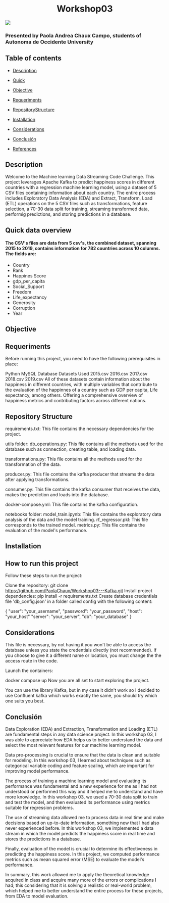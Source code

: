 <h1 align="center"> Workshop03 </h1>
<p align="left">
   <img src="https://img.shields.io/badge/STATUS-FINISHED-green">
   </p>

### Presented by Paola Andrea Chaux Campo, students of Autonoma de Occidente University

## Table of contents
* [Description](#Description)

* [Quick](#Quick)

* [Objective](#Objective)

* [Requeriments](#Requeriments)

* [RepositoryStructure](#RepositoryStructure)

* [Installation](#Installation)

* [Considerations](#Considerations)

* [Conclusión](#conclusión)

* [References](#References)

## Description
Welcome to the Machine learning Data Streaming Code Challenge. This project leverages Apache Kafka to predict happiness scores in different countries with a regression machine learning model, using a dataset of 5 CSV files containing information about each country. The entire process includes Exploratory Data Analysis (EDA) and Extract, Transform, Load (ETL) operations on the 5 CSV files such as transformations, feature selection, a 70-30 data split for training, streaming transformed data, performig predictions, and storing predictions in a database.

## Quick data overview
#### The CSV's files are data from 5 csv's, the combined dataset, spanning 2015 to 2019, contains information for 782 countries across 10 columns. The fields are: 

* Country
* Rank
* Happines Score
* gdp_per_capita
* Social_Support
* Freedom
* Life_expectancy
* Generosity
* Corruption
* Year


## Objective 



## Requeriments
Before running this project, you need to have the following prerequisites in place:

Python
MySQL Database
Datasets Used
2015.csv
2016.csv
2017.csv
2018.csv
2019.csv
All of these datasets contain information about the happiness in different countries, with multiple variables that contribute to the evaluation of the happinnes of a country such as GDP per capita, Life expectancy, among others. Offering a comprehensive overview of happiness metrics and contributing factors across different nations.

## Repository Structure

requirements.txt: This file contains the necessary dependencies for the project.

utils folder:
db_operations.py: This file contains all the methods used for the database such as connection, creating table, and loading data.

transformations.py: This file contains all the methods used for the transformation of the data.

producer.py: This file contains the kafka producer that streams the data after applying transformations.

consumer.py: This file contains the kafka consumer that receives the data, makes the prediction and loads into the database.

docker-compose.yml: This file contains the kafka configuration.

notebooks folder:
model_train.ipynb: This file contains the exploratory data analysis of the data and the model training.
rf_regressor.pkl: This file corresponds to the trained model.
metrics.py: This file contains the evaluation of the model's performance.

## Installation
## How to run this project
Follow these steps to run the project:

Clone the repository: git clone https://github.com/PaolaChaux/Workshop03---Kafka.git
Install project dependencies: pip install -r requirements.txt
Create database credentials file 'db_config.json' in a folder called config with the following content:

{
  "user": "your_username",
  "password": "your_password",
  "host": "your_host"
  "server": "your_server",
  "db": "your_database"
}

## Considerations
 This file is necessary, by not having it you won't be able to access the database unless you state the credentials directly (not recommended). If you choose to give it a different name or location, you must change the the access route in the code.

Launch the containers:

docker compose up
Now you are all set to start exploring the project.

You can use the library Kafka, but in my case it didn't work so I decided to use Confluent kafka which works exactly the same, you should try which one suits you best.

## Conclusión
Data Exploration (EDA) and Extraction, Transformation and Loading (ETL) are fundamental steps in any data science project. In this workshop 03, I was able to appreciate how EDA helps us to better understand the data and select the most relevant features for our machine learning model.

Data pre-processing is crucial to ensure that the data is clean and suitable for modeling. In this workshop 03, I learned about techniques such as categorical variable coding and feature scaling, which are important for improving model performance.

The process of training a machine learning model and evaluating its performance was fundamental and a new experience for me as I had not understood or performed this way and it helped me to understand and have more knowledge. In this workshop 03, we used a 70-30 data split to train and test the model, and then evaluated its performance using metrics suitable for regression problems.

The use of streaming data allowed me to process data in real time and make decisions based on up-to-date information, something new that I had also never experienced before. In this workshop 03, we implemented a data stream in which the model predicts the happiness score in real time and stores the predictions in a database.

Finally, evaluation of the model is crucial to determine its effectiveness in predicting the happiness score. In this project, we computed performance metrics such as mean squared error (MSE) to evaluate the model's performance.

In summary, this work allowed me to apply the theoretical knowledge acquired in class and acquire many more of the errors or complications I had; this considering that it is solving a realistic or real-world problem, which helped me to better understand the entire process for these projects, from EDA to model evaluation.

